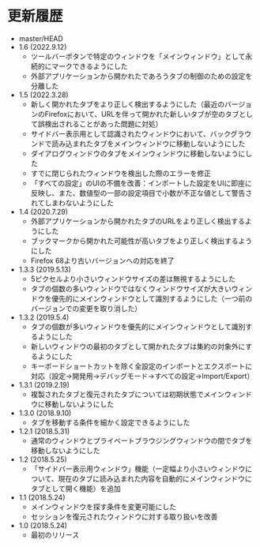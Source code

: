 # 更新履歴

 - master/HEAD
 - 1.6 (2022.9.12)
   * ツールバーボタンで特定のウィンドウを「メインウィンドウ」として永続的にマークできるようにした
   * 外部アプリケーションから開かれたであろうタブの制御のための設定を分離した
 - 1.5 (2022.3.28)
   * 新しく開かれたタブをより正しく検出するようにした（最近のバージョンのFirefoxにおいて、URLを伴って開かれた新しいタブが空のタブとして誤検出されることがあった問題に対処）
   * サイドバー表示用として認識されたウィンドウにおいて、バックグラウンドで読み込まれたタブをメインウィンドウに移動しないようにした
   * ダイアログウィンドウのタブをメインウィンドウに移動しないようにした
   * すでに閉じられたウィンドウを検出した際のエラーを修正
   * 「すべての設定」のUIの不備を改善：インポートした設定をUIに即座に反映し、また、数値型の一部の設定項目で小数が不正な値として警告されてしまわないようにした
 - 1.4 (2020.7.29)
   * 外部アプリケーションから開かれたタブのURLをより正しく検出するようにした
   * ブックマークから開かれた可能性が高いタブをより正しく検出するようにした
   * Firefox 68より古いバージョンへの対応を終了
 - 1.3.3 (2019.5.13)
   * 5ピクセルより小さいウィンドウサイズの差は無視するようにした
   * タブの個数の多いウィンドウではなくウィンドウサイズが大きいウィンドウを優先的にメインウィンドウとして識別するようにした（一つ前のバージョンでの変更を取り消した）
 - 1.3.2 (2019.5.4)
   * タブの個数が多いウィンドウを優先的にメインウィンドウとして識別するようにした
   * 新しいウィンドウの最初のタブとして開かれたタブは集約の対象外にするようにした
   * キーボードショートカットを除く全設定のインポートとエクスポートに対応（設定→開発用→デバッグモード→すべての設定→Import/Export）
 - 1.3.1 (2019.2.19)
   * 複製されたタブと復元されたタブについては初期状態でメインウィンドウに移動しないようにした
 - 1.3.0 (2018.9.10)
   * タブを移動する条件を細かく設定できるようにした
 - 1.2.1 (2018.5.31)
   * 通常のウィンドウとプライベートブラウジングウィンドウの間でタブを移動しないようにした
 - 1.2 (2018.5.25)
   * 「サイドバー表示用ウィンドウ」機能（一定幅より小さいウィンドウについて、現在のタブに読み込まれた内容を自動的にメインウィンドウにタブとして開く機能）を追加
 - 1.1 (2018.5.24)
   * メインウィンドウを探す条件を変更可能にした
   * セッションを復元されたウィンドウに対する取り扱いを改善
 - 1.0 (2018.5.24)
   * 最初のリリース
